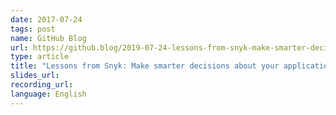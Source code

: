 ```yaml
---
date: 2017-07-24
tags: post
name: GitHub Blog
url: https://github.blog/2019-07-24-lessons-from-snyk-make-smarter-decisions-about-your-applications-security/
type: article
title: "Lessons from Snyk: Make smarter decisions about your application's security"
slides_url:
recording_url:
language: English
---
```

